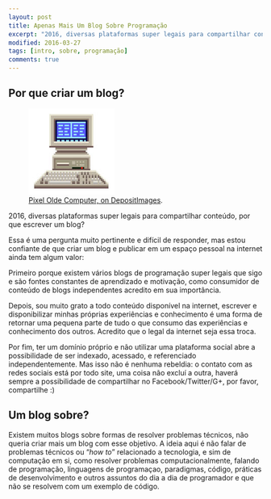 ```yaml
---
layout: post
title: Apenas Mais Um Blog Sobre Programação
excerpt: "2016, diversas plataformas super legais para compartilhar conteúdo, e por que escrever um blog?"
modified: 2016-03-27
tags: [intro, sobre, programação]
comments: true
---
```


## Por que criar um blog?

<figure>
  <a href="#"><img src="/images/201603/computer.jpg"></a>
  <figcaption><a href="http://st2.depositphotos.com/1494134/8987/v/170/depositphotos_89874402-Pixel-old-computer-isolated-vector.jpg" title="Old Pixel Computer">Pixel Olde Computer, on DepositImages</a>.</figcaption>
</figure>

2016, diversas plataformas super legais para compartilhar conteúdo, por que escrever um blog?

Essa é uma pergunta muito pertinente e difícil de responder, mas estou confiante de que criar um blog e publicar em um espaço pessoal na internet ainda tem algum valor:

Primeiro porque existem vários blogs de programação super legais que sigo e são fontes constantes de aprendizado e motivação, como consumidor de conteúdo de blogs independentes acredito em sua importância.

Depois, sou muito grato a todo conteúdo disponível na internet, escrever e disponibilizar minhas próprias experiências e conhecimento é uma forma de retornar uma pequena parte de tudo o que consumo das experiências e conhecimento dos outros. Acredito que o legal da internet seja essa troca.

Por fim, ter um domínio próprio e não utilizar uma plataforma social abre a possibilidade de ser indexado, acessado, e referenciado independentemente. Mas isso não é nenhuma rebeldia: o contato com as redes sociais está por todo site, uma coisa não excluí a outra, haverá sempre a possibilidade de compartilhar no Facebook/Twitter/G+, por favor, compartilhe :)

## Um blog sobre?

Existem muitos blogs sobre formas de resolver problemas técnicos, não queria criar mais um blog com esse objetivo. A ideia aqui é não falar de problemas técnicos ou “*how to*” relacionado a tecnologia, e sim de computação em si, como resolver problemas computacionalmente, falando de programação, linguagens de programaçao, paradigmas, código, práticas de 
desenvolvimento e outros assuntos do dia a dia de programador e que não se resolvem com um exemplo de código.